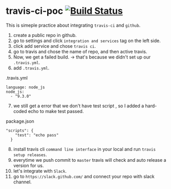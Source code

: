 # travis-ci-poc [![Build Status](https://travis-ci.org/DysonLinDev/travis-ci-poc.svg?branch=master)](https://travis-ci.org/DysonLinDev/travis-ci-poc)


This is simeple practice about integrating `travis-ci` and `github`.

1. create a public repo in github.
2. go to settings and click `integration and services` tag on the left side.
3. click add service and chose `travis ci`.
4. go to travis and chose the name of repo, and then active travis.
5. Now, we get a failed build. -> that's because we didn't set up our `.travis.yml`.
6. add `.travis.yml`.

.travis.yml
```
language: node_js
node_js:
  - "9.3.0"

```
7. we still get a error that we don't have test script , so I added a hard-coded echo to make test passed.

package.json
```
"scripts": {
    "test": "echo pass"
  }
```
8. install travis cli `command line interface` in your local and run `travis setup releases`.
9. everytime we push commit to `master` travis will check and auto release a version for us.
10. let's integrate with `Slack`.
11. go to `https://slack.github.com/` and connect your repo with slack channel.
